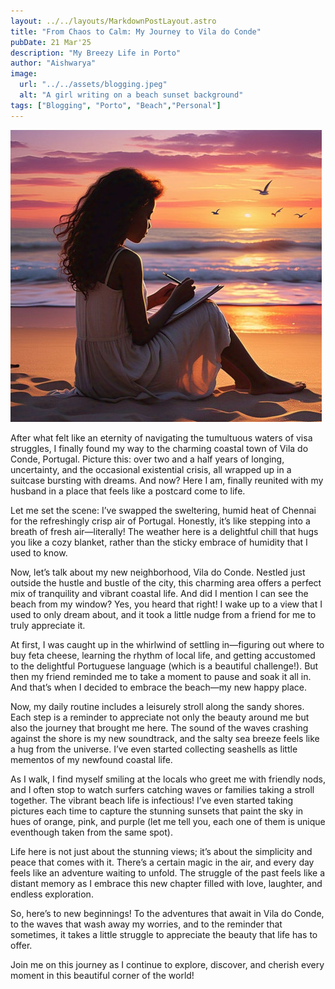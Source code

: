 ```yaml
---
layout: ../../layouts/MarkdownPostLayout.astro
title: "From Chaos to Calm: My Journey to Vila do Conde"
pubDate: 21 Mar'25
description: "My Breezy Life in Porto"
author: "Aishwarya"
image:
  url: "../../assets/blogging.jpeg"
  alt: "A girl writing on a beach sunset background"
tags: ["Blogging", "Porto", "Beach","Personal"]
---
```


![A girl blogging at beach](../../assets/blogging.jpeg)

After what felt like an eternity of navigating the tumultuous waters of visa struggles, I finally found my way to the charming coastal town of Vila do Conde, Portugal. Picture this: over two and a half years of longing, uncertainty, and the occasional existential crisis, all wrapped up in a suitcase bursting with dreams. And now? Here I am, finally reunited with my husband in a place that feels like a postcard come to life.

Let me set the scene: I’ve swapped the sweltering, humid heat of Chennai for the refreshingly crisp air of Portugal. Honestly, it’s like stepping into a breath of fresh air—literally! The weather here is a delightful chill that hugs you like a cozy blanket, rather than the sticky embrace of humidity that I used to know.

Now, let’s talk about my new neighborhood, Vila do Conde. Nestled just outside the hustle and bustle of the city, this charming area offers a perfect mix of tranquility and vibrant coastal life. And did I mention I can see the beach from my window? Yes, you heard that right! I wake up to a view that I used to only dream about, and it took a little nudge from a friend for me to truly appreciate it.

At first, I was caught up in the whirlwind of settling in—figuring out where to buy feta cheese, learning the rhythm of local life, and getting accustomed to the delightful Portuguese language (which is a beautiful challenge!). But then my friend reminded me to take a moment to pause and soak it all in. And that’s when I decided to embrace the beach—my new happy place.

Now, my daily routine includes a leisurely stroll along the sandy shores. Each step is a reminder to appreciate not only the beauty around me but also the journey that brought me here. The sound of the waves crashing against the shore is my new soundtrack, and the salty sea breeze feels like a hug from the universe. I’ve even started collecting seashells as little mementos of my newfound coastal life.

As I walk, I find myself smiling at the locals who greet me with friendly nods, and I often stop to watch surfers catching waves or families taking a stroll together. The vibrant beach life is infectious! I’ve even started taking pictures each time to capture the stunning sunsets that paint the sky in hues of orange, pink, and purple (let me tell you, each one of them is unique eventhough taken from the same spot).

Life here is not just about the stunning views; it’s about the simplicity and peace that comes with it. There’s a certain magic in the air, and every day feels like an adventure waiting to unfold. The struggle of the past feels like a distant memory as I embrace this new chapter filled with love, laughter, and endless exploration.

So, here’s to new beginnings! To the adventures that await in Vila do Conde, to the waves that wash away my worries, and to the reminder that sometimes, it takes a little struggle to appreciate the beauty that life has to offer.

Join me on this journey as I continue to explore, discover, and cherish every moment in this beautiful corner of the world!
